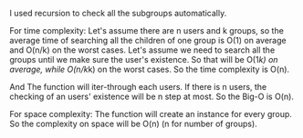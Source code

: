 I used recursion to check all the subgroups automatically.

For time complexity:
Let's assume there are n users and k groups, so the average time of searching all the children of one group is O(1) on average and O(n/k) on the worst cases. Let's assume we need to search all the groups until we make sure the user's existence. So that will be O(1*k) on average, while O(n/k*k) on the worst cases.
So the time complexity is O(n).

And The function will iter-through each users. If there is n users, the checking of an users' existence will be n step at most.
So the Big-O is O(n).

For space complexity:
The function will create an instance for every group.
So the complexity on space will be O(n) (n for number of groups). 